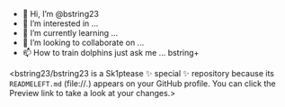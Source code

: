 - 👋 Hi, I’m @bstring23
- 👀 I’m interested in ...
- 🌱 I’m currently learning ...
- 💞️ I’m looking to collaborate on ...
- 📫 How to train dolphins just ask me ... bstring+

<bstring23/bstring23 is a Sk1ptease ✨ special ✨ repository because its `READMELEFT.md` (file://*.*) appears on your GitHub profile.
You can click the Preview link to take a look at your changes.>
